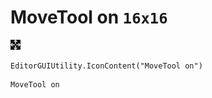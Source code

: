 # MoveTool on `16x16`
<img src="/img/MoveTool%20on.png" width=16 height=16>

``` CSharp
EditorGUIUtility.IconContent("MoveTool on")
```
```
MoveTool on
```
